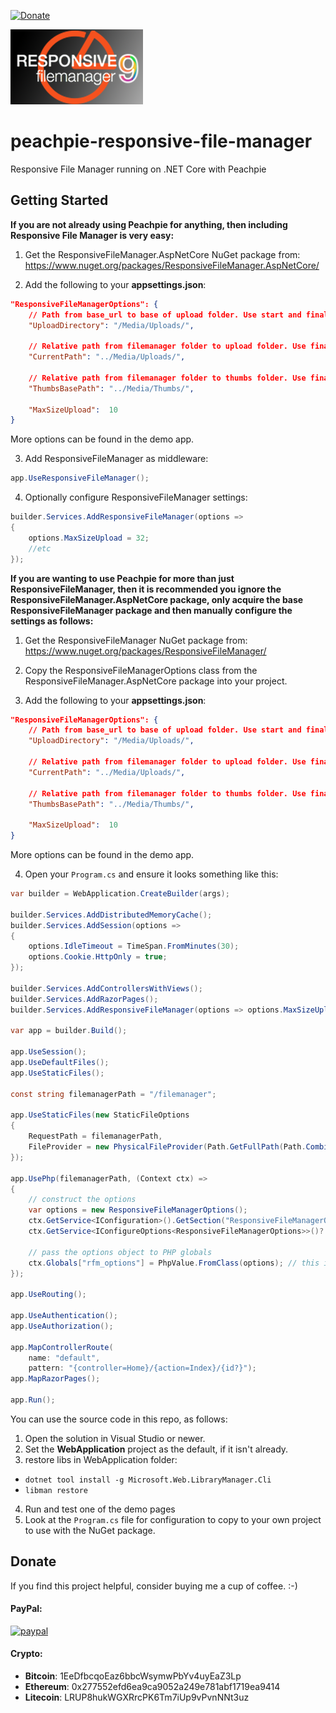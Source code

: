 [![Donate](https://img.shields.io/badge/Donate-PayPal-green.svg)](https://www.paypal.com/cgi-bin/webscr?cmd=_donations&business=gordon_matt%40live%2ecom&lc=AU&currency_code=AUD&bn=PP%2dDonationsBF%3abtn_donateCC_LG%2egif%3aNonHosted)

![Peachpie Responsive File Manager](https://github.com/gordon-matt/peachpie-responsive-file-manager/raw/master/Misc/logo.png)

# peachpie-responsive-file-manager
Responsive File Manager running on .NET Core with Peachpie

## Getting Started

**If you are not already using Peachpie for anything, then including Responsive File Manager is very easy:**

1. Get the ResponsiveFileManager.AspNetCore NuGet package from: https://www.nuget.org/packages/ResponsiveFileManager.AspNetCore/

2. Add the following to your **appsettings.json**:

```json
"ResponsiveFileManagerOptions": {
    // Path from base_url to base of upload folder. Use start and final /
    "UploadDirectory": "/Media/Uploads/",

    // Relative path from filemanager folder to upload folder. Use final /
    "CurrentPath": "../Media/Uploads/",

    // Relative path from filemanager folder to thumbs folder. Use final / and DO NOT put inside upload folder.
    "ThumbsBasePath": "../Media/Thumbs/",
	
    "MaxSizeUpload":  10
}
```

More options can be found in the demo app.

3. Add ResponsiveFileManager as middleware:

```csharp
app.UseResponsiveFileManager();
```

4. Optionally configure ResponsiveFileManager settings:

```csharp
builder.Services.AddResponsiveFileManager(options =>
{
    options.MaxSizeUpload = 32;
    //etc
});
```

**If you are wanting to use Peachpie for more than just ResponsiveFileManager, then it is recommended you ignore the
ResponsiveFileManager.AspNetCore package, only acquire the base ResponsiveFileManager package and then manually
configure the settings as follows:**

1. Get the ResponsiveFileManager NuGet package from: https://www.nuget.org/packages/ResponsiveFileManager/

2. Copy the ResponsiveFileManagerOptions class from the ResponsiveFileManager.AspNetCore package into your project.

3. Add the following to your **appsettings.json**:

```json
"ResponsiveFileManagerOptions": {
    // Path from base_url to base of upload folder. Use start and final /
    "UploadDirectory": "/Media/Uploads/",

    // Relative path from filemanager folder to upload folder. Use final /
    "CurrentPath": "../Media/Uploads/",

    // Relative path from filemanager folder to thumbs folder. Use final / and DO NOT put inside upload folder.
    "ThumbsBasePath": "../Media/Thumbs/",
	
    "MaxSizeUpload":  10
}
```

More options can be found in the demo app.

4. Open your `Program.cs` and ensure it looks something like this:

```csharp
var builder = WebApplication.CreateBuilder(args);

builder.Services.AddDistributedMemoryCache();
builder.Services.AddSession(options =>
{
    options.IdleTimeout = TimeSpan.FromMinutes(30);
    options.Cookie.HttpOnly = true;
});

builder.Services.AddControllersWithViews();
builder.Services.AddRazorPages();
builder.Services.AddResponsiveFileManager(options => options.MaxSizeUpload = 32);

var app = builder.Build();

app.UseSession();
app.UseDefaultFiles();
app.UseStaticFiles();

const string filemanagerPath = "/filemanager";

app.UseStaticFiles(new StaticFileOptions
{
    RequestPath = filemanagerPath,
    FileProvider = new PhysicalFileProvider(Path.GetFullPath(Path.Combine(Assembly.GetEntryAssembly().Location, ".." + filemanagerPath))),
});

app.UsePhp(filemanagerPath, (Context ctx) =>
{
    // construct the options
    var options = new ResponsiveFileManagerOptions();
    ctx.GetService<IConfiguration>().GetSection("ResponsiveFileManagerOptions").Bind(options);
    ctx.GetService<IConfigureOptions<ResponsiveFileManagerOptions>>()?.Configure(options);

    // pass the options object to PHP globals
    ctx.Globals["rfm_options"] = PhpValue.FromClass(options); // this is how config in appsettings.json is passed to PHP
});

app.UseRouting();

app.UseAuthentication();
app.UseAuthorization();

app.MapControllerRoute(
    name: "default",
    pattern: "{controller=Home}/{action=Index}/{id?}");
app.MapRazorPages();

app.Run();
```

You can use the source code in this repo, as follows:

1. Open the solution in Visual Studio or newer.
2. Set the **WebApplication** project as the default, if it isn't already.
3. restore libs in WebApplication folder:
  - `dotnet tool install -g Microsoft.Web.LibraryManager.Cli`
  - `libman restore`
4. Run and test one of the demo pages
5. Look at the `Program.cs` file for configuration to copy to your own project to use with the NuGet package.

## Donate
If you find this project helpful, consider buying me a cup of coffee.  :-)

#### PayPal:

[![paypal](https://www.paypalobjects.com/en_US/i/btn/btn_donateCC_LG.gif)](https://www.paypal.com/cgi-bin/webscr?cmd=_donations&business=gordon_matt%40live%2ecom&lc=AU&currency_code=AUD&bn=PP%2dDonationsBF%3abtn_donateCC_LG%2egif%3aNonHosted)

#### Crypto:
- **Bitcoin**: 1EeDfbcqoEaz6bbcWsymwPbYv4uyEaZ3Lp
- **Ethereum**: 0x277552efd6ea9ca9052a249e781abf1719ea9414
- **Litecoin**: LRUP8hukWGXRrcPK6Tm7iUp9vPvnNNt3uz
